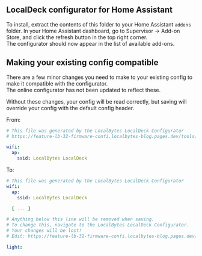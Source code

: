 ## LocalDeck configurator for Home Assistant

To install, extract the contents of this folder to your Home Assistant `addons` folder.
In your Home Assistant dashboard, go to Supervisor -> Add-on Store,
and click the refresh button in the top right corner.  
The configurator should now appear in the list of available add-ons.

## Making your existing config compatible

There are a few minor changes you need to make to your existing config to make it compatible with the configurator.  
The online configurator has not been updated to reflect these.

Without these changes, your config will be read correctly,
but saving will override your config with the default config header.

From:

```yaml
# This file was generated by the LocalBytes LocalDeck Configurator
# https://feature-lb-32-firmware-confi.localbytes-blog.pages.dev/tools/localdeck-configurator?config=[...]

wifi:
  ap:
    ssid: LocalBytes LocalDeck
```

To:

```yaml
# This file was generated by the LocalBytes LocalDeck Configurator
wifi:
  ap:
    ssid: LocalBytes LocalDeck

  [ ... ]

# Anything below this line will be removed when saving.
# To change this, navigate to the LocalBytes LocalDeck Configurator.
# Your changes will be lost!
# Edit: https://feature-lb-32-firmware-confi.localbytes-blog.pages.dev/tools/localdeck-configurator?config=[...]

light:
```

